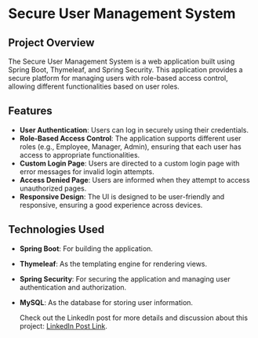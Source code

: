 # Secure User Management System

## Project Overview
The Secure User Management System is a web application built using Spring Boot, Thymeleaf, and Spring Security. This application provides a secure platform for managing users with role-based access control, allowing different functionalities based on user roles.

## Features
- **User Authentication**: Users can log in securely using their credentials.
- **Role-Based Access Control**: The application supports different user roles (e.g., Employee, Manager, Admin), ensuring that each user has access to appropriate functionalities.
- **Custom Login Page**: Users are directed to a custom login page with error messages for invalid login attempts.
- **Access Denied Page**: Users are informed when they attempt to access unauthorized pages.
- **Responsive Design**: The UI is designed to be user-friendly and responsive, ensuring a good experience across devices.

## Technologies Used
- **Spring Boot**: For building the application.
- **Thymeleaf**: As the templating engine for rendering views.
- **Spring Security**: For securing the application and managing user authentication and authorization.
- **MySQL**: As the database for storing user information.

  Check out the LinkedIn post for more details and discussion about this project: [LinkedIn Post Link]([https://www.linkedin.com/posts/amr-elsebaey_hello-everyone-im-excited-to-share-that-activity-7249853333031563264-Yyj-?utm_source=share&utm_medium=member_android](https://www.linkedin.com/posts/amr-elsebaey_springboot-thymeleaf-springsecurity-activity-7250475232421953537-BIeq?utm_source=share&utm_medium=member_desktop)).



